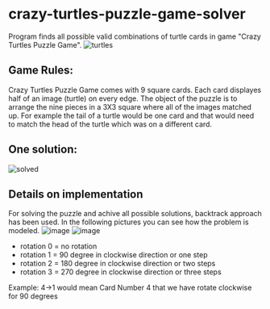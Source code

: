 # crazy-turtles-puzzle-game-solver
Program finds all possible valid combinations of turtle cards in game "Crazy Turtles Puzzle Game".
![turtles](https://github.com/user-attachments/assets/ccfe6978-4490-49c5-87ff-e76f26b13d92)

## Game Rules:
Crazy Turtles Puzzle Game comes with 9 square cards. Each card displayes half of an image (turtle) on every edge. 
The object of the puzzle is to arrange the nine pieces in a 3X3 square where all of the images matched up. 
For example the tail of a turtle would be one card and that would need to match the head of the turtle which was on a different card.

## One solution:
![solved](https://github.com/user-attachments/assets/86da2698-f437-4c22-a12c-0325605c0ef7)

## Details on implementation
For solving the puzzle and achive all possible solutions, backtrack approach has been used.
In the following pictures you can see how the problem is modeled. 
![image](https://github.com/user-attachments/assets/ba718b28-de7d-4b4f-9561-8029f3a4c23c)
![image](https://github.com/user-attachments/assets/8f8b30e1-7f4b-4ca6-ac46-71374010fc90)

- rotation 0 = no rotation
- rotation 1 = 90 degree in clockwise direction or one steр
- rotation 2 = 180 degree in clockwise direction or two steps
- rotation 3 = 270 degree in clockwise direction or three steps

Example: 4->1 would mean Card Number 4 that we have
rotate clockwise for 90 degrees


